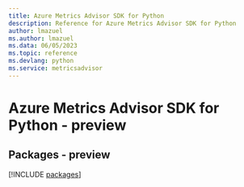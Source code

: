 ```yaml
---
title: Azure Metrics Advisor SDK for Python
description: Reference for Azure Metrics Advisor SDK for Python
author: lmazuel
ms.author: lmazuel
ms.data: 06/05/2023
ms.topic: reference
ms.devlang: python
ms.service: metricsadvisor
---
```

# Azure Metrics Advisor SDK for Python - preview
## Packages - preview
[!INCLUDE [packages](metrics-advisor-index.md)]